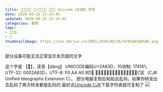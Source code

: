 ```yaml
---
title: 𪠽字怎么打 口+当怎么打 读什么 Unicode 2A3BD 字符
date: 2020-09-26 23:24:45
updated: 2020-09-26 23:24:45
categories: 教程
tags:
- 口当
- 𪠽
thumbnailImage: https://cos.mbrjun.cn/IMGS/2020/09/26/%F0%AA%A0%BD.png
---
```

部分设备可能无法正常显示本页面的文字
<!-- more -->
这个字是 【𪠽】，读音【dāng】
UNICODE编码U+2A83D，10进制: 174141，UTF-32: 0002A83D，UTF-8: F0 AA A0 BD。
𪠽字位于中日韩统一表意文字扩充C区（CJK Unified Ideographs Extension C）。
部分电脑复制后粘贴会乱码，如果你转发出去乱码了再次转发都是乱码的
最好去[Unicode CJK][1]下载字符表就可复制了
![  ][2]


  [1]: https://unicode.org/charts/PDF/U2A700.pdf
  [2]: https://cos.mbrjun.cn/IMGS/2020/09/26/%F0%AA%A0%BD.png
